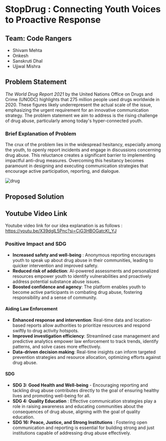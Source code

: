 # StopDrug : Connecting Youth Voices to Proactive Response

## Team: Code Rangers
- Shivam Mehta
- Onkesh
- Sanskruti Dhal
- Ujjwal Mishra


## Problem Statement
_The World Drug Report 2021_ by the United Nations Office on Drugs and Crime (UNODC) highlights that 275 million people used drugs worldwide in 2020. These figures likely underrepresent the actual scale of the issue, emphasizing the urgent requirement for an innovative communication strategy. The problem statement we aim to address is the rising challenge of drug abuse, particularly among today's hyper-connected youth.




### Brief Explanation of Problem
The crux of the problem lies in the widespread hesitancy, especially among the youth, to openly report incidents and engage in discussions concerning drug abuse. This reluctance creates a significant barrier to implementing impactful anti-drug measures. Overcoming this hesitancy becomes paramount in designing and executing communication strategies that encourage active participation, reporting, and dialogue.







![drug](https://github.com/ShivamMehta161/CodeRangers-HaryanaPoliceHackathon2023/assets/116088341/cf577d9d-b8d4-49fc-bf64-d538926c2cd7)
                                         
## Proposed Solution 





## Youtube Video Link


Youtube video link for our idea explanation is as follows :
https://youtu.be/X39dglL5Pnc?si=CjG3HBOGatcKl_YJ


### Positive Impact and SDG
- **Increased safety and well-being** : Anonymous reporting encourages youth to speak up about drug abuse in their communities, leading to quicker intervention and improved safety.
- **Reduced risk of addiction**: AI-powered assessments and personalized resources empower youth to identify vulnerabilities and proactively address potential substance abuse issues.
- **Boosted confidence and agency**: The platform enables youth to become active participants in combating drug abuse, fostering responsibility and a sense of community.
#### Aiding Law Enforcement
- **Enhanced response and intervention**: Real-time data and location-based reports allow authorities to prioritize resources and respond swiftly to drug activity hotspots.
- **Improved investigation efficiency**: Streamlined case management and predictive analytics empower law enforcement to track trends, identify patterns, and solve cases more effectively.
- **Data-driven decision making**: Real-time insights can inform targeted prevention strategies and resource allocation, optimizing efforts against drug abuse.
#### SDG
- **SDG 3: Good Health and Well-being** - Encouraging reporting and tackling drug abuse contributes directly to the goal of ensuring healthy lives and promoting well-being for all.
- **SDG 4: Quality Education** : Effective communication strategies play a role in raising awareness and educating communities about the consequences of drug abuse, aligning with the goal of quality education.
- **SDG 16: Peace, Justice, and Strong Institutions** : Fostering open communication and reporting is essential for building strong and just institutions capable of addressing drug abuse effectively.




  
